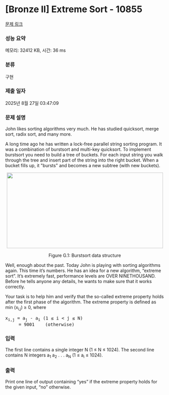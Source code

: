 # [Bronze II] Extreme Sort - 10855 

[문제 링크](https://www.acmicpc.net/problem/10855) 

### 성능 요약

메모리: 32412 KB, 시간: 36 ms

### 분류

구현

### 제출 일자

2025년 8월 27일 03:47:09

### 문제 설명

<p>John likes sorting algorithms very much. He has studied quicksort, merge sort, radix sort, and many more.</p>

<p>A long time ago he has written a lock-free parallel string sorting program. It was a combination of burstsort and multi-key quicksort. To implement burstsort you need to build a tree of buckets. For each input string you walk through the tree and insert part of the string into the right bucket. When a bucket fills up, it "bursts" and becomes a new subtree (with new buckets).</p>

<p style="text-align:center"><img alt="" src="https://onlinejudgeimages.s3-ap-northeast-1.amazonaws.com/problem/10855/1.png" style="height:239px; width:495px"></p>

<p style="text-align:center">Figure G.1: Burstsort data structure</p>

<p>Well, enough about the past. Today John is playing with sorting algorithms again. This time it’s numbers. He has an idea for a new algorithm, “extreme sort”. It’s extremely fast, performance levels are OVER NINETHOUSAND. Before he tells anyone any details, he wants to make sure that it works correctly.</p>

<p>Your task is to help him and verify that the so-called extreme property holds after the first phase of the algorithm. The extreme property is defined as min (x<sub>i,j</sub>) ≥ 0, where</p>

<pre>x<sub>i,j</sub> = a<sub>j</sub> - a<sub>i</sub> (1 ≤ i < j ≤ N)
     = 9001    (otherwise)</pre>

### 입력 

 <p>The first line contains a single integer N (1 ≤ N ≤ 1024). The second line contains N integers a<sub>1</sub> a<sub>2</sub> . . . a<sub>N</sub> (1 ≤ a<sub>i</sub> ≤ 1024).</p>

### 출력 

 <p>Print one line of output containing “yes” if the extreme property holds for the given input, “no” otherwise.</p>

